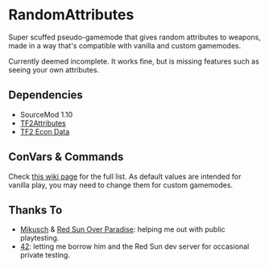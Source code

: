 # RandomAttributes

Super scuffed pseudo-gamemode that gives random attributes to weapons, made in a way that's compatible with vanilla and custom gamemodes.

Currently deemed incomplete. It works fine, but is missing features such as seeing your own attributes.

## Dependencies
- SourceMod 1.10
- [TF2Attributes](https://forums.alliedmods.net/showthread.php?t=210221)
- [TF2 Econ Data](https://forums.alliedmods.net/showthread.php?t=315011)

## ConVars & Commands
Check [this wiki page](https://github.com/woisalreadytaken/RandomAttributes/wiki/ConVars-&-Commands) for the full list. As default values are intended for vanilla play, you may need to change them for custom gamemodes.

## Thanks To
* [Mikusch](https://github.com/Mikusch) & [Red Sun Over Paradise](https://redsun.tf): helping me out with public playtesting.
* [42](https://github.com/FortyTwoFortyTwo): letting me borrow him and the Red Sun dev server for occasional private testing.
